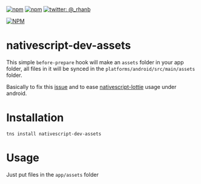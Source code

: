 [![npm](https://img.shields.io/npm/v/nativescript-dev-assets.svg)](https://www.npmjs.com/package/nativescript-dev-assets)
[![npm](https://img.shields.io/npm/dt/nativescript-dev-assets.svg?label=npm%20downloads)](https://www.npmjs.com/package/nativescript-dev-assets)
[![twitter: @_rhanb](https://img.shields.io/badge/twitter-%40rhanb-2F98C1.svg)](https://twitter.com/_rhanb)

[![NPM](https://nodei.co/npm/nativescript-dev-assets.png?downloads=true&downloadRank=true&stars=true)](https://nodei.co/npm/nativescript-dev-assets/)

# nativescript-dev-assets

This simple `before-prepare` hook will make an `assets` folder in your app folder, all files in it will be synced in the `platforms/android/src/main/assets` folder. 

Basically to fix this [issue](https://github.com/NativeScript/android-runtime/issues/700) and to ease [nativescript-lottie](https://github.com/bradmartin/nativescript-lottie) usage under android.

# Installation

`tns install nativescript-dev-assets`

# Usage

Just put files in the `app/assets` folder
